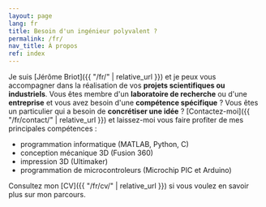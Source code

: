 ```yaml
---
layout: page
lang: fr
title: Besoin d'un ingénieur polyvalent ?
permalink: /fr/
nav_title: À propos
ref: index
---
```


Je suis [Jérôme Briot]({{ "/fr/" | relative_url }}) et je peux vous accompagner dans la réalisation de vos **projets scientifiques ou industriels**. Vous êtes membre d'un **laboratoire de recherche** ou d'une **entreprise** et vous avez besoin d'une **compétence spécifique**&nbsp;? Vous êtes un particulier qui a besoin de **concrétiser une idée**&nbsp;? [Contactez-moi]({{ "/fr/contact/" | relative_url }}) et laissez-moi vous faire profiter de mes principales compétences&nbsp;:
* programmation informatique (MATLAB, Python, C)
* conception mécanique 3D (Fusion 360)
* impression 3D (Ultimaker)
* programmation de microcontroleurs (Microchip PIC et Arduino) 

Consultez mon [CV]({{ "/fr/cv/" | relative_url }}) si vous voulez en savoir plus sur mon parcours.

